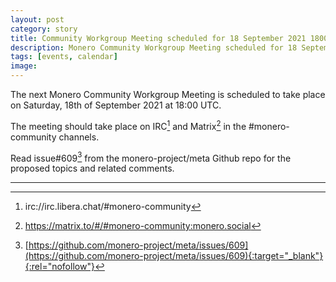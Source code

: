 ```yaml
---
layout: post
category: story
title: Community Workgroup Meeting scheduled for 18 September 2021 1800 UTC
description: Monero Community Workgroup Meeting scheduled for 18 September 2021 1800 UTC on IRC and Matrix.
tags: [events, calendar]
image: 
---
```


The next Monero Community Workgroup Meeting is scheduled to take place on Saturday, 18th of September 2021 at 18:00 UTC.

The meeting should take place on IRC[^1] and Matrix[^2] in the #monero-community channels.

Read issue#609[^3] from the monero-project/meta Github repo for the proposed topics and related comments.

---

[^1]: irc://irc.libera.chat/#monero-community
[^2]: https://matrix.to/#/#monero-community:monero.social
[^3]: [https://github.com/monero-project/meta/issues/609](https://github.com/monero-project/meta/issues/609){:target="_blank"}{:rel="nofollow"}
